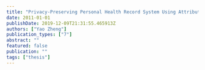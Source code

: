 ```yaml
---
title: "Privacy-Preserving Personal Health Record System Using Attribute-Based Encryption"
date: 2011-01-01
publishDate: 2019-12-09T21:31:55.465913Z
authors: ["Yao Zheng"]
publication_types: ["7"]
abstract: ""
featured: false
publication: ""
tags: ["thesis"]
---
```


